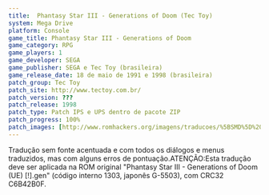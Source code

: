 ```yaml
---
title:  Phantasy Star III - Generations of Doom (Tec Toy)
system: Mega Drive
platform: Console
game_title: Phantasy Star III - Generations of Doom
game_category: RPG
game_players: 1
game_developer: SEGA
game_publisher: SEGA e Tec Toy (brasileira)
game_release_date: 18 de maio de 1991 e 1998 (brasileira)
patch_group: Tec Toy
patch_site: http://www.tectoy.com.br/
patch_version: ???
patch_release: 1998
patch_type: Patch IPS e UPS dentro de pacote ZIP
patch_progress: 100%
patch_images: [http://www.romhackers.org/imagens/traducoes/%5BSMD%5D%20Phantasy%20Star%20III%20-%20Generations%20of%20Doom%20-%20Tec%20Toy%20-%201.png,http://www.romhackers.org/imagens/traducoes/%5BSMD%5D%20Phantasy%20Star%20III%20-%20Generations%20of%20Doom%20-%20Tec%20Toy%20-%202.png,http://www.romhackers.org/imagens/traducoes/%5BSMD%5D%20Phantasy%20Star%20III%20-%20Generations%20of%20Doom%20-%20Tec%20Toy%20-%203.png]
---
```

Tradução sem fonte acentuada e com todos os diálogos e menus traduzidos, mas com alguns erros de pontuação.ATENÇÃO:Esta tradução deve ser aplicada na ROM original "Phantasy Star III - Generations of Doom (UE) [!].gen" (código interno 1303, japonês G-5503), com CRC32 C6B42B0F.